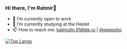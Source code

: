 ### Hi there, I'm Ratmir👋

- 🧰 I’m currently open to work
- 🌱 I’m currently studying at the Hexlet
- 📫 How to reach me: kalimulin.91@bk.ru | [@qqepsho](https://telegram.me/qqepsho)

[![Top Langs](https://github-readme-stats.vercel.app/api/top-langs/?username=ovsy1)](https://github.com/ovsy1/github-readme-stats)
